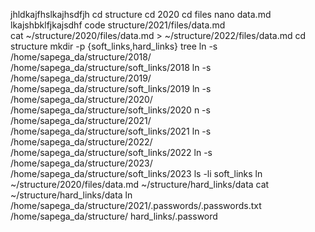 jhldkajfhslkajhsdfjh
cd structure
cd 2020
cd  files
nano data.md
lkajshbklfjkajsdhf
code structure/2021/files/data.md  
 cat ~/structure/2020/files/data.md > ~/structure/2022/files/data.md
cd structure
mkdir -p {soft_links,hard_links}
 tree
ln -s /home/sapega_da/structure/2018/ /home/sapega_da/structure/soft_links/2018
ln -s /home/sapega_da/structure/2019/ /home/sapega_da/structure/soft_links/2019
ln -s /home/sapega_da/structure/2020/ /home/sapega_da/structure/soft_links/2020
n -s /home/sapega_da/structure/2021/ /home/sapega_da/structure/soft_links/2021
ln -s /home/sapega_da/structure/2022/ /home/sapega_da/structure/soft_links/2022
ln -s /home/sapega_da/structure/2023/ /home/sapega_da/structure/soft_links/2023
ls -li soft_links
ln ~/structure/2020/files/data.md ~/structure/hard_links/data
 cat ~/structure/hard_links/data
ln /home/sapega_da/structure/2021/.passwords/.passwords.txt /home/sapega_da/structure/
hard_links/.password
